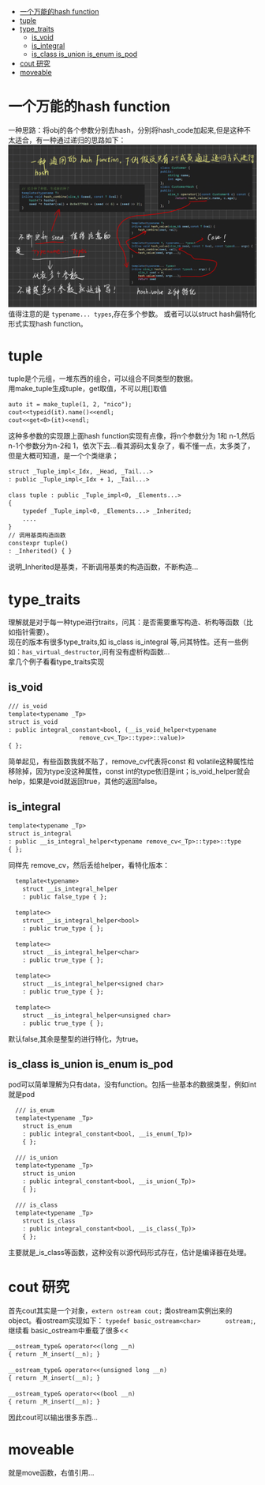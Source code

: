 <!-- TOC -->

- [一个万能的hash function](#一个万能的hash-function)
- [tuple](#tuple)
- [type\_traits](#type_traits)
  - [is\_void](#is_void)
  - [is\_integral](#is_integral)
  - [is\_class is\_union is\_enum is\_pod](#is_class-is_union-is_enum-is_pod)
- [cout 研究](#cout-研究)
- [moveable](#moveable)

<!-- /TOC -->
# 一个万能的hash function
一种思路：将obj的各个参数分别去hash，分别将hash_code加起来,但是这种不太适合，有一种通过递归的思路如下：
![hash function](photos/hashfunc.jpg)  
值得注意的是 ```typename... types```,存在多个参数。 
或者可以以struct hash偏特化形式实现hash function。  

# tuple
tuple是个元组，一堆东西的组合，可以组合不同类型的数据。  
用make_tuple生成tuple，get取值，不可以用[]取值
```
auto it = make_tuple(1, 2, "nico");
cout<<typeid(it).name()<<endl;
cout<<get<0>(it)<<endl;
```
这种多参数的实现跟上面hash function实现有点像，将n个参数分为 1和 n-1,然后n-1个参数分为n-2和 1，依次下去...看其源码太复杂了，看不懂一点，太多类了，但是大概可知道，是一个个类继承；
```
struct _Tuple_impl<_Idx, _Head, _Tail...>
: public _Tuple_impl<_Idx + 1, _Tail...>

class tuple : public _Tuple_impl<0, _Elements...>
{
    typedef _Tuple_impl<0, _Elements...> _Inherited;
    ....
}
// 调用基类构造函数
constexpr tuple()
: _Inherited() { }
```
说明_Inherited是基类，不断调用基类的构造函数，不断构造...

# type_traits
理解就是对于每一种type进行traits，问其：是否需要重写构造、析构等函数（比如指针需要）。  
现在的版本有很多type_traits,如 is_class is_integral 等,问其特性。还有一些例如：```has_virtual_destructor```,问有没有虚析构函数...  
拿几个例子看看type_traits实现

## is_void
```
/// is_void
template<typename _Tp>
struct is_void
: public integral_constant<bool, (__is_void_helper<typename
                    remove_cv<_Tp>::type>::value)>
{ };
```
简单起见，有些函数我就不贴了，remove_cv代表将const 和 volatile这种属性给移除掉，因为type没这种属性，const int的type依旧是int；is_void_helper就会help，如果是void就返回true，其他的返回false。

## is_integral
```/// is_integral
template<typename _Tp>
struct is_integral
: public __is_integral_helper<typename remove_cv<_Tp>::type>::type
{ };
```
同样先 remove_cv，然后丢给helper，看特化版本：
```
  template<typename>
    struct __is_integral_helper
    : public false_type { };

  template<>
    struct __is_integral_helper<bool>
    : public true_type { };

  template<>
    struct __is_integral_helper<char>
    : public true_type { };

  template<>
    struct __is_integral_helper<signed char>
    : public true_type { };

  template<>
    struct __is_integral_helper<unsigned char>
    : public true_type { };
```
默认false,其余是整型的进行特化，为true。

## is_class is_union is_enum is_pod
pod可以简单理解为只有data，没有function。包括一些基本的数据类型，例如int就是pod
```
  /// is_enum
  template<typename _Tp>
    struct is_enum
    : public integral_constant<bool, __is_enum(_Tp)>
    { };

  /// is_union
  template<typename _Tp>
    struct is_union
    : public integral_constant<bool, __is_union(_Tp)>
    { };

  /// is_class
  template<typename _Tp>
    struct is_class
    : public integral_constant<bool, __is_class(_Tp)>
    { };

```
主要就是_is_class等函数，这种没有以源代码形式存在，估计是编译器在处理。

# cout 研究
首先cout其实是一个对象，```extern ostream cout;``` 类ostream实例出来的 object。看ostream实现如下：  `typedef basic_ostream<char> 		ostream;`,继续看 basic_ostream中重载了很多<<
```
__ostream_type& operator<<(long __n)
{ return _M_insert(__n); }

__ostream_type& operator<<(unsigned long __n)
{ return _M_insert(__n); }

__ostream_type& operator<<(bool __n)
{ return _M_insert(__n); }
```
因此cout可以输出很多东西...

# moveable
就是move函数，右值引用...


